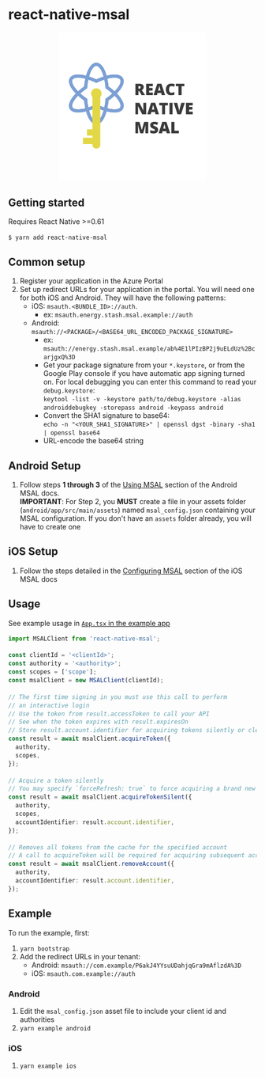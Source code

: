 # react-native-msal

<p align="center">
  <img src="_assets/ReactNativeMSALLogo.png" width="300">
</p>

## Getting started

Requires React Native >=0.61

`$ yarn add react-native-msal`

## Common setup

1. Register your application in the Azure Portal
2. Set up redirect URLs for your application in the portal. You will need one for both iOS and Android. They will have the following patterns:
   - iOS: `msauth.<BUNDLE_ID>://auth`.
     - ex: `msauth.energy.stash.msal.example://auth`
   - Android: `msauth://<PACKAGE>/<BASE64_URL_ENCODED_PACKAGE_SIGNATURE>`
     - ex: `msauth://energy.stash.msal.example/ab%4E1lPIzBP2j9uELdUz%2BcarjgxQ%3D`
     - Get your package signature from your `*.keystore`, or from the Google Play console if you have automatic app signing turned on. For local debugging you can enter this command to read your `debug.keystore`:  
       `keytool -list -v -keystore path/to/debug.keystore -alias androiddebugkey -storepass android -keypass android`
     - Convert the SHA1 signature to base64:  
       `echo -n "<YOUR_SHA1_SIGNATURE>" | openssl dgst -binary -sha1 | openssl base64`
     - URL-encode the base64 string

## Android Setup

1. Follow steps **1 through 3** of the [Using MSAL](https://github.com/AzureAD/microsoft-authentication-library-for-android#using-msal) section of the Android MSAL docs.  
   **IMPORTANT**: For Step 2, you **MUST** create a file in your assets folder (`android/app/src/main/assets`) named `msal_config.json` containing your MSAL configuration. If you don't have an `assets` folder already, you will have to create one

## iOS Setup

1. Follow the steps detailed in the [Configuring MSAL](https://github.com/AzureAD/microsoft-authentication-library-for-objc#configuring-msal) section of the iOS MSAL docs

## Usage

See example usage in [`App.tsx` in the example app](./example/src/App.tsx)

```typescript
import MSALClient from 'react-native-msal';

const clientId = '<clientId>';
const authority = '<authority>';
const scopes = ['scope'];
const msalClient = new MSALClient(clientId);

// The first time signing in you must use this call to perform
// an interactive login
// Use the token from result.accessToken to call your API
// See when the token expires with result.expiresOn
// Store result.account.identifier for acquiring tokens silently or clearing the token cache
const result = await msalClient.acquireToken({
  authority,
  scopes,
});

// Acquire a token silently
// You may specify `forceRefresh: true` to force acquiring a brand new token
const result = await msalClient.acquireTokenSilent({
  authority,
  scopes,
  accountIdentifier: result.account.identifier,
});

// Removes all tokens from the cache for the specified account
// A call to acquireToken will be required for acquiring subsequent access tokens
const result = await msalClient.removeAccount({
  authority,
  accountIdentifier: result.account.identifier,
});
```

## Example

To run the example, first:

1. `yarn bootstrap`
2. Add the redirect URLs in your tenant:
   - Android: `msauth://com.example/P6akJ4YYsuUDahjqGra9mAflzdA%3D`
   - iOS: `msauth.com.example://auth`

### Android

1. Edit the `msal_config.json` asset file to include your client id and authorities
2. `yarn example android`

### iOS

1. `yarn example ios`
